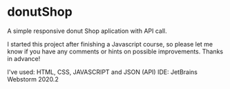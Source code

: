 # donutShop
A simple responsive donut Shop aplication with API call.

I started this project after finishing a Javascript course, so please
let me know if you have any comments or hints on possible improvements.
Thanks in advance!

I've used:
HTML, CSS, JAVASCRIPT and JSON (API)
IDE: JetBrains Webstorm 2020.2
    
